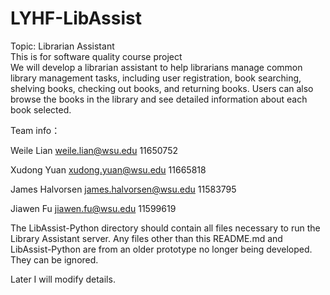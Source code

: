 # LYHF-LibAssist
Topic: Librarian Assistant  
This is for software quality course project    
We will develop a librarian assistant to help librarians manage common library management tasks, including user registration, book searching, shelving books, checking out books, and returning books. Users can also browse the books in the library and see detailed information about each book selected.

Team info：

Weile Lian weile.lian@wsu.edu 11650752

Xudong Yuan xudong.yuan@wsu.edu 11665818

James Halvorsen james.halvorsen@wsu.edu 11583795

Jiawen Fu jiawen.fu@wsu.edu 11599619

<!--
Java version: JDK1.8  
MySql version: 8.0.19
-->
The LibAssist-Python directory should contain all files necessary to run the Library Assistant server. Any files other than this README.md and LibAssist-Python are from an older prototype no longer being developed. They can be ignored.

Later I will modify details.
